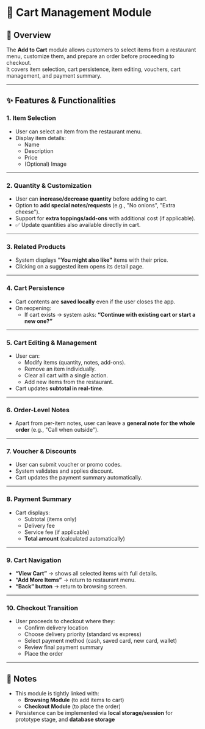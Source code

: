 
# 🛒 Cart Management Module

## 📌 Overview

The **Add to Cart** module allows customers to select items from a restaurant menu, customize them, and prepare an order before proceeding to checkout.  
It covers item selection, cart persistence, item editing, vouchers, cart management, and payment summary.

---

## ✨ Features & Functionalities

### 1. Item Selection
- User can select an item from the restaurant menu.
- Display item details:
  - Name
  - Description
  - Price
  - (Optional) Image

---

### 2. Quantity & Customization
- User can **increase/decrease quantity** before adding to cart.
- Option to **add special notes/requests** (e.g., "No onions", "Extra cheese").
- Support for **extra toppings/add-ons** with additional cost (if applicable).
- ✅ Update quantities also available directly in cart.

---

### 3. Related Products
- System displays **"You might also like"** items with their price.
- Clicking on a suggested item opens its detail page.

---

### 4. Cart Persistence
- Cart contents are **saved locally** even if the user closes the app.
- On reopening:
  - If cart exists → system asks: **“Continue with existing cart or start a new one?”**

---

### 5. Cart Editing & Management
- User can:
  - Modify items (quantity, notes, add-ons).
  - Remove an item individually.
  - Clear all cart with a single action.
  - Add new items from the restaurant.
- Cart updates **subtotal in real-time**.

---

### 6. Order-Level Notes
- Apart from per-item notes, user can leave a **general note for the whole order** (e.g., "Call when outside").

---

### 7. Voucher & Discounts
- User can submit voucher or promo codes.
- System validates and applies discount.
- Cart updates the payment summary automatically.

---

### 8. Payment Summary
- Cart displays:
  - Subtotal (items only)
  - Delivery fee
  - Service fee (if applicable)
  - **Total amount** (calculated automatically)

---

### 9. Cart Navigation
- **“View Cart”** → shows all selected items with full details.
- **“Add More Items”** → return to restaurant menu.
- **“Back” button** → return to browsing screen.

---

### 10. Checkout Transition
- User proceeds to checkout where they:
  - Confirm delivery location
  - Choose delivery priority (standard vs express)
  - Select payment method (cash, saved card, new card, wallet)
  - Review final payment summary
  - Place the order

---

## 📌 Notes

- This module is tightly linked with:
  - **Browsing Module** (to add items to cart)
  - **Checkout Module** (to place the order)
- Persistence can be implemented via **local storage/session** for prototype stage, and **database storage**